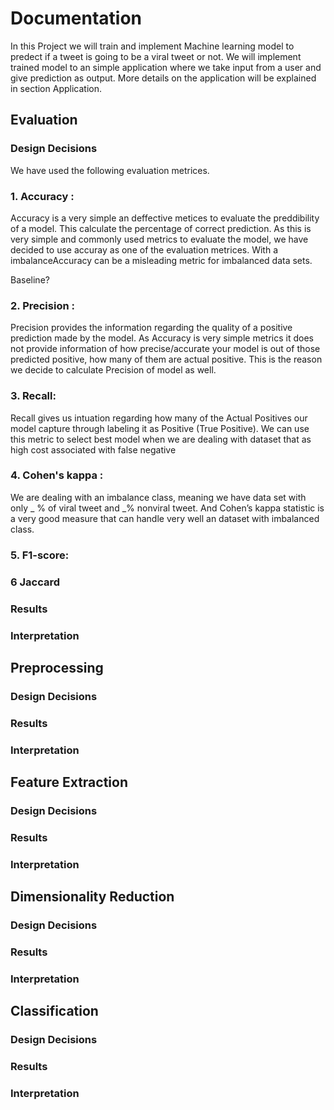 # Documentation 

In this Project we will train and implement Machine learning model to predect if a tweet is going to be a viral tweet or not.
We will implement trained model to an simple application where we take input from a user and give prediction as output. More details on the application will be explained in section Application.

## Evaluation


### Design Decisions
We have used the following evaluation metrices.
### 1. Accuracy : 
Accuracy is a very simple an deffective metices to evaluate the preddibility of a model. This calculate the percentage of correct prediction. As this is very simple and commonly used metrics to evaluate the model, we have decided to use accuray as one of the evaluation metrices. With a imbalanceAccuracy can be a misleading metric for imbalanced data sets.

Baseline?
### 2. Precision :
Precision provides the information regarding the quality of a positive prediction made by the model. As Accuracy is very simple metrics it does not provide information of how precise/accurate your model is out of those predicted positive, how many of them are actual positive. This is the reason we decide to calculate Precision of model as well.

### 3. Recall:
Recall gives us intuation regarding how many of the Actual Positives our model capture through labeling it as Positive (True Positive). We can use this metric to select best model when we are dealing with dataset that as high cost associated with false negative

### 4. Cohen's kappa : 
We are dealing with an imbalance class, meaning we have data set with only _ % of viral tweet and _% nonviral tweet. And Cohen’s kappa statistic is a very good measure that can handle very well an dataset with imbalanced class. 

### 5. F1-score: 

### 6 Jaccard 


### Results


### Interpretation


## Preprocessing



### Design Decisions


### Results



### Interpretation



## Feature Extraction



### Design Decisions



### Results


### Interpretation


## Dimensionality Reduction



### Design Decisions



### Results



### Interpretation


## Classification

### Design Decisions


### Results


### Interpretation



